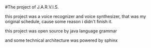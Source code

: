 #The project of J.A.R.V.I.S.

this project was a voice recognizer and voice synthesizer, that was my original schedule, cause some reason i didn't finish it.

this project was open source by java language grammar

and some technical architecture was powered by sphinx

